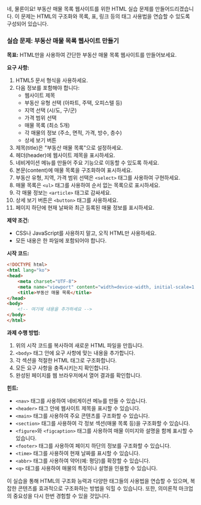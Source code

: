 네, 물론이요! 부동산 매물 목록 웹사이트를 위한 HTML 실습 문제를 만들어드리겠습니다. 이 문제는 HTML의 구조화와 목록, 표, 링크 등의 태그 사용법을 연습할 수 있도록 구성되어 있습니다.

### 실습 문제: 부동산 매물 목록 웹사이트 만들기

**목표:**
HTML만을 사용하여 간단한 부동산 매물 목록 웹사이트를 만들어보세요.

**요구 사항:**

1. HTML5 문서 형식을 사용하세요.
2. 다음 정보를 포함해야 합니다:
   - 웹사이트 제목
   - 부동산 유형 선택 (아파트, 주택, 오피스텔 등)
   - 지역 선택 (시/도, 구/군)
   - 가격 범위 선택
   - 매물 목록 (최소 5개)
   - 각 매물의 정보 (주소, 면적, 가격, 방수, 층수)
   - 상세 보기 버튼
3. 제목(title)은 "부동산 매물 목록"으로 설정하세요.
4. 헤더(header)에 웹사이트 제목을 표시하세요.
5. 네비게이션 메뉴를 만들어 주요 기능으로 이동할 수 있도록 하세요.
6. 본문(content)에 매물 목록을 구조화하여 표시하세요.
7. 부동산 유형, 지역, 가격 범위 선택은 `<select>` 태그를 사용하여 구현하세요.
8. 매물 목록은 `<ul>` 태그를 사용하여 순서 없는 목록으로 표시하세요.
9. 각 매물 정보는 `<article>` 태그로 감싸세요.
10. 상세 보기 버튼은 `<button>` 태그를 사용하세요.
11. 페이지 하단에 현재 날짜와 최근 등록된 매물 정보를 표시하세요.

**제약 조건:**
- CSS나 JavaScript를 사용하지 말고, 오직 HTML만 사용하세요.
- 모든 내용은 한 파일에 포함되어야 합니다.

**시작 코드:**
```html
<!DOCTYPE html>
<html lang="ko">
<head>
    <meta charset="UTF-8">
    <meta name="viewport" content="width=device-width, initial-scale=1.0">
    <title>부동산 매물 목록</title>
</head>
<body>
    <!-- 여기에 내용을 추가하세요 -->
</body>
</html>
```

**과제 수행 방법:**
1. 위의 시작 코드를 복사하여 새로운 HTML 파일을 만듭니다.
2. `<body>` 태그 안에 요구 사항에 맞는 내용을 추가합니다.
3. 각 섹션을 적절한 HTML 태그로 구조화합니다.
4. 모든 요구 사항을 충족시키는지 확인합니다.
5. 완성된 페이지를 웹 브라우저에서 열어 결과를 확인합니다.

**힌트:**
- `<nav>` 태그를 사용하여 네비게이션 메뉴를 만들 수 있습니다.
- `<header>` 태그 안에 웹사이트 제목을 표시할 수 있습니다.
- `<main>` 태그를 사용하여 주요 콘텐츠를 구조화할 수 있습니다.
- `<section>` 태그를 사용하여 각 정보 섹션(매물 목록 등)을 구조화할 수 있습니다.
- `<figure>`와 `<figcaption>` 태그를 사용하여 매물 이미지와 설명을 함께 표시할 수 있습니다.
- `<footer>` 태그를 사용하여 페이지 하단의 정보를 구조화할 수 있습니다.
- `<time>` 태그를 사용하여 현재 날짜를 표시할 수 있습니다.
- `<abbr>` 태그를 사용하여 약어(예: 평당)를 확장할 수 있습니다.
- `<q>` 태그를 사용하여 매물의 특징이나 설명을 인용할 수 있습니다.

이 실습을 통해 HTML의 구조화 능력과 다양한 태그들의 사용법을 연습할 수 있으며, 복잡한 콘텐츠를 효과적으로 구조화하는 방법을 익힐 수 있습니다. 또한, 의미론적 마크업의 중요성을 다시 한번 경험할 수 있을 것입니다.